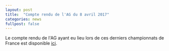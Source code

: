 ```yaml
---
layout: post
title:  "Compte rendu de l'AG du 8 avril 2017"
categories: news
fullpost: false
---
```

Le compte rendu de l'AG ayant eu lieu lors de ces derniers championnats de France est disponible [ici]({{site.baseurl}}/association/documents).

